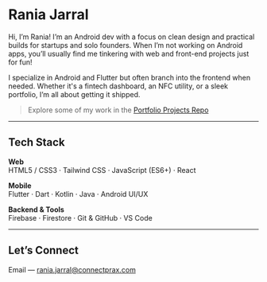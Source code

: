 # Rania Jarral

Hi, I’m Rania! I’m an Android dev with a focus on clean design and practical builds for startups and solo founders. When I’m not working on Android apps, you’ll usually find me tinkering with web and front-end projects just for fun!

I specialize in Android and Flutter but often branch into the frontend when needed. Whether it's a fintech dashboard, an NFC utility, or a sleek portfolio, I’m all about getting it shipped.

> Explore some of my work in the [Portfolio Projects Repo](https://github.com/raniajarral/portfolio-projects)

---

## Tech Stack

**Web**  
HTML5 / CSS3 · Tailwind CSS · JavaScript (ES6+) · React

**Mobile**  
Flutter · Dart · Kotlin · Java · Android UI/UX

**Backend & Tools**  
Firebase · Firestore · Git & GitHub · VS Code

---

## Let’s Connect

Email — [rania.jarral@connectprax.com](mailto:rania.jarral@connectprax.com)  
